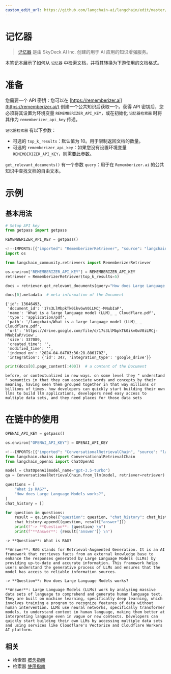 ```yaml
---
custom_edit_url: https://github.com/langchain-ai/langchain/edit/master/docs/docs/integrations/retrievers/rememberizer.ipynb
---
```

# 记忆器

>[记忆器](https://rememberizer.ai/) 是由 SkyDeck AI Inc. 创建的用于 AI 应用的知识增强服务。

本笔记本展示了如何从 `记忆器` 中检索文档，并将其转换为下游使用的文档格式。

# 准备

您需要一个 API 密钥：您可以在 [https://rememberizer.ai](https://rememberizer.ai/) 创建一个公共知识后获取一个。获得 API 密钥后，您必须将其设置为环境变量 `REMEMBERIZER_API_KEY`，或在初始化 `记忆器检索器` 时将其作为 `rememberizer_api_key` 传递。

`记忆器检索器` 有以下参数：
- 可选的 `top_k_results`：默认值为 10。用于限制返回文档的数量。
- 可选的 `rememberizer_api_key`：如果您没有设置环境变量 `REMEMBERIZER_API_KEY`，则需要此参数。

`get_relevant_documents()` 有一个参数 `query`：用于在 `Rememberizer.ai` 的公共知识中查找文档的自由文本。

# 示例

## 基本用法


```python
# Setup API key
from getpass import getpass

REMEMBERIZER_API_KEY = getpass()
```


```python
<!--IMPORTS:[{"imported": "RememberizerRetriever", "source": "langchain_community.retrievers", "docs": "https://python.langchain.com/api_reference/community/retrievers/langchain_community.retrievers.rememberizer.RememberizerRetriever.html", "title": "Rememberizer"}]-->
import os

from langchain_community.retrievers import RememberizerRetriever

os.environ["REMEMBERIZER_API_KEY"] = REMEMBERIZER_API_KEY
retriever = RememberizerRetriever(top_k_results=5)
```


```python
docs = retriever.get_relevant_documents(query="How does Large Language Models works?")
```


```python
docs[0].metadata  # meta-information of the Document
```



```output
{'id': 13646493,
 'document_id': '17s3LlMbpkTk0ikvGwV0iLMCj-MNubIaP',
 'name': 'What is a large language model (LLM)_ _ Cloudflare.pdf',
 'type': 'application/pdf',
 'path': '/langchain/What is a large language model (LLM)_ _ Cloudflare.pdf',
 'url': 'https://drive.google.com/file/d/17s3LlMbpkTk0ikvGwV0iLMCj-MNubIaP/view',
 'size': 337089,
 'created_time': '',
 'modified_time': '',
 'indexed_on': '2024-04-04T03:36:28.886170Z',
 'integration': {'id': 347, 'integration_type': 'google_drive'}}
```



```python
print(docs[0].page_content[:400])  # a content of the Document
```
```output
before, or contextualized in new ways. on some level they " understand " semantics in that they can associate words and concepts by their meaning, having seen them grouped together in that way millions or billions of times. how developers can quickly start building their own llms to build llm applications, developers need easy access to multiple data sets, and they need places for those data sets
```
# 在链中的使用


```python
OPENAI_API_KEY = getpass()
```


```python
os.environ["OPENAI_API_KEY"] = OPENAI_API_KEY
```


```python
<!--IMPORTS:[{"imported": "ConversationalRetrievalChain", "source": "langchain.chains", "docs": "https://python.langchain.com/api_reference/langchain/chains/langchain.chains.conversational_retrieval.base.ConversationalRetrievalChain.html", "title": "Rememberizer"}, {"imported": "ChatOpenAI", "source": "langchain_openai", "docs": "https://python.langchain.com/api_reference/openai/chat_models/langchain_openai.chat_models.base.ChatOpenAI.html", "title": "Rememberizer"}]-->
from langchain.chains import ConversationalRetrievalChain
from langchain_openai import ChatOpenAI

model = ChatOpenAI(model_name="gpt-3.5-turbo")
qa = ConversationalRetrievalChain.from_llm(model, retriever=retriever)
```


```python
questions = [
    "What is RAG?",
    "How does Large Language Models works?",
]
chat_history = []

for question in questions:
    result = qa.invoke({"question": question, "chat_history": chat_history})
    chat_history.append((question, result["answer"]))
    print(f"-> **Question**: {question} \n")
    print(f"**Answer**: {result['answer']} \n")
```
```output
-> **Question**: What is RAG? 

**Answer**: RAG stands for Retrieval-Augmented Generation. It is an AI framework that retrieves facts from an external knowledge base to enhance the responses generated by Large Language Models (LLMs) by providing up-to-date and accurate information. This framework helps users understand the generative process of LLMs and ensures that the model has access to reliable information sources. 

-> **Question**: How does Large Language Models works? 

**Answer**: Large Language Models (LLMs) work by analyzing massive data sets of language to comprehend and generate human language text. They are built on machine learning, specifically deep learning, which involves training a program to recognize features of data without human intervention. LLMs use neural networks, specifically transformer models, to understand context in human language, making them better at interpreting language even in vague or new contexts. Developers can quickly start building their own LLMs by accessing multiple data sets and using services like Cloudflare's Vectorize and Cloudflare Workers AI platform.
```

## 相关

- 检索器 [概念指南](/docs/concepts/#retrievers)
- 检索器 [使用指南](/docs/how_to/#retrievers)
